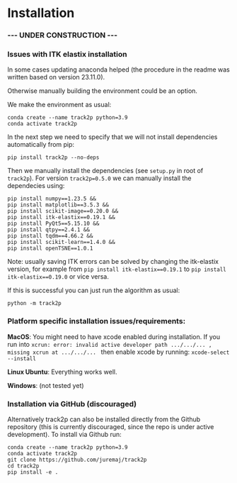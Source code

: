 # Installation
### --- UNDER CONSTRUCTION ---

### Issues with ITK elastix installation
In some cases updating anaconda helped (the procedure in the readme was written based on version 23.11.0).

Otherwise manually building the environment could be an option.

We make the environment as usual:
```
conda create --name track2p python=3.9
conda activate track2p
```

In the next step we need to specify that we will not install dependencies automatically from pip:
```
pip install track2p --no-deps
```

Then we manually install the dependencies (see `setup.py` in root of `track2p`). For version `track2p=0.5.0` we can manually install the dependecies using:
```
pip install numpy==1.23.5 &&
pip install matplotlib==3.5.3 &&
pip install scikit-image==0.20.0 &&
pip install itk-elastix==0.19.1 &&
pip install PyQt5==5.15.10 &&
pip install qtpy==2.4.1 &&
pip install tqdm==4.66.2 &&
pip install scikit-learn==1.4.0 &&
pip install openTSNE==1.0.1
```
Note: usually saving ITK errors can be solved by changing the itk-elastix version, for example from `pip install itk-elastix==0.19.1` to `pip install itk-elastix==0.19.0` or vice versa.

If this is successful you can just run the algorithm as usual:
```
python -m track2p
```

### Platform specific installation issues/requirements:
**MacOS**: You might need to have xcode enabled during installation. If you run into `xcrun: error: invalid active developer path .../.../... , missing xcrun at .../.../... ` then enable xcode by running: `xcode-select --install`

**Linux Ubuntu**: Everything works well.

**Windows**: (not tested yet)


### Installation via GitHub (discouraged)

Alternatively track2p can also be installed directly from the Github repository (this is currently discouraged, since the repo is under active development).
To install via Github run:

```
conda create --name track2p python=3.9
conda activate track2p
git clone https://github.com/juremaj/track2p
cd track2p
pip install -e .
```